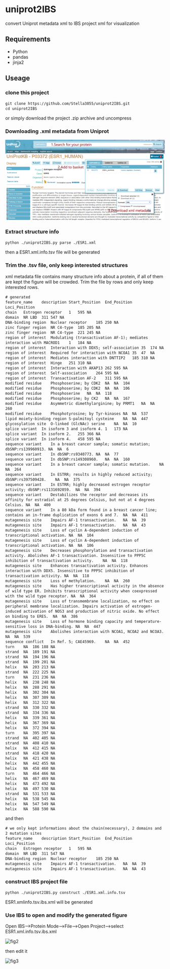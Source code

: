 # uniprot2IBS
 convert Uniprot metadata xml to IBS project xml for visualization

## Requirements

- Python
- pandas
- jinja2

## Useage

### clone this project
```shell
git clone https://github.com/Stella3055/uniprot2IBS.git
cd uniprot2IBS
```
or simply download the project .zip archive and uncompress

### Downloading .xml metadata from Uniprot
![fig1](.\assert\fig1.png)

### Extract structure info
```shell
python ./uniprot2IBS.py parse ./ESR1.xml
```
then a ESR1.xml.info.tsv file will be generated

### Trim the .tsv file, only keep interested structures
xml metadata file contains many structure info about a protein, if all of them are kept the figure will be crowded. Trim the file by rows and only keep interested rows.
```
# generated
feature_name	description	Start_Position	End_Position	Loci_Position
chain	Estrogen receptor	1	595	NA
domain	NR LBD	311	547	NA
DNA-binding region	Nuclear receptor	185	250	NA
zinc finger region	NR C4-type	185	205	NA
zinc finger region	NR C4-type	221	245	NA
region of interest	Modulating (transactivation AF-1); mediates interaction with MACROD1	1	184	NA
region of interest	Interaction with DDX5; self-association	35	174	NA
region of interest	Required for interaction with NCOA1	35	47	NA
region of interest	Mediates interaction with DNTTIP2	185	310	NA
region of interest	Hinge	251	310	NA
region of interest	Interaction with AKAP13	262	595	NA
region of interest	Self-association	264	595	NA
region of interest	Transactivation AF-2	311	595	NA
modified residue	Phosphoserine; by CDK2	NA	NA	104
modified residue	Phosphoserine; by CDK2	NA	NA	106
modified residue	Phosphoserine	NA	NA	118
modified residue	Phosphoserine; by CK2	NA	NA	167
modified residue	Asymmetric dimethylarginine; by PRMT1	NA	NA	260
modified residue	Phosphotyrosine; by Tyr-kinases	NA	NA	537
lipid moiety-binding region	S-palmitoyl cysteine	NA	NA	447
glycosylation site	O-linked (GlcNAc) serine	NA	NA	10
splice variant	In isoform 3 and isoform 4.	1	173	NA
splice variant	In isoform 2.	255	366	NA
splice variant	In isoform 4.	458	595	NA
sequence variant	In a breast cancer sample; somatic mutation; dbSNP:rs139960913.	NA	NA	6
sequence variant	In dbSNP:rs9340773.	NA	NA	77
sequence variant	In dbSNP:rs149308960.	NA	NA	160
sequence variant	In a breast cancer sample; somatic mutation.	NA	NA	264
sequence variant	In ESTRR; results in highly reduced activity; dbSNP:rs397509428.	NA	NA	375
sequence variant	In ESTRR; highly decreased estrogen receptor activity; dbSNP:rs1131692059.	NA	NA	394
sequence variant	Destabilizes the receptor and decreases its affinity for estradiol at 25 degrees Celsius, but not at 4 degrees Celsius.	NA	NA	400
sequence variant	In a 80 kDa form found in a breast cancer line; contains an in-frame duplication of exons 6 and 7.	NA	NA	411
mutagenesis site	Impairs AF-1 transactivation.	NA	NA	39
mutagenesis site	Impairs AF-1 transactivation.	NA	NA	43
mutagenesis site	Loss of cyclin A-dependent induction of transcriptional activation.	NA	NA	104
mutagenesis site	Loss of cyclin A-dependent induction of transcriptional activation.	NA	NA	106
mutagenesis site	Decreases phosphorylation and transactivation activity. Abolishes AF-1 transactivation. Insensitive to PPP5C inhibition of transactivation activity.	NA	NA	118
mutagenesis site	Enhances transactivation activity. Enhances interaction with DDX5. Insensitive to PPP5C inhibition of transactivation activity.	NA	NA	118
mutagenesis site	Loss of methylation.	NA	NA	260
mutagenesis site	Has higher transcriptional activity in the absence of wild type ER. Inhibits transcriptional activity when coexpressed with the wild type receptor.	NA	NA	364
mutagenesis site	Loss of transmembrane localization, no effect on peripheral membrane localization. Impairs activation of estrogen-induced activation of NOS3 and production of nitric oxide. No effect on binding to ERES.	NA	NA	386
mutagenesis site	Loss of hormone binding capacity and temperature-sensitive loss in DNA-binding.	NA	NA	447
mutagenesis site	Abolishes interaction with NCOA1, NCOA2 and NCOA3.	NA	NA	539
sequence conflict	In Ref. 5; CAE45969.	NA	NA	452
turn	NA	186	188	NA
strand	NA	189	191	NA
strand	NA	194	196	NA
strand	NA	199	201	NA
helix	NA	203	213	NA
strand	NA	222	225	NA
turn	NA	231	236	NA
helix	NA	238	248	NA
helix	NA	288	291	NA
helix	NA	302	304	NA
helix	NA	307	309	NA
helix	NA	312	322	NA
strand	NA	330	332	NA
strand	NA	334	336	NA
helix	NA	339	361	NA
helix	NA	367	369	NA
helix	NA	372	394	NA
turn	NA	395	397	NA
strand	NA	402	405	NA
strand	NA	408	410	NA
helix	NA	412	415	NA
strand	NA	418	420	NA
helix	NA	421	438	NA
helix	NA	442	455	NA
helix	NA	458	460	NA
turn	NA	464	466	NA
helix	NA	467	469	NA
helix	NA	473	492	NA
helix	NA	497	530	NA
strand	NA	531	533	NA
helix	NA	538	545	NA
helix	NA	547	549	NA
helix	NA	588	590	NA
```
and then
```
# we only kept informations about the chain(necessary), 2 domains and 2 mutation sites
feature_name	description	Start_Position	End_Position	Loci_Position
chain	Estrogen receptor	1	595	NA
domain	NR LBD	311	547	NA
DNA-binding region	Nuclear receptor	185	250	NA
mutagenesis site	Impairs AF-1 transactivation.	NA	NA	39
mutagenesis site	Impairs AF-1 transactivation.	NA	NA	43
```

### construct IBS project file
```shell
python ./uniprot2IBS.py construct ./ESR1.xml.info.tsv
```
ESR1.xmlinfo.tsv.ibs.xml will be generated

### Use IBS to open and modify the generated figure

Open IBS-->Protein Mode-->File-->Open Project-->select ESR1.xml.info.tsv.ibs.xml

![fig2](D:\Git\uniprot2IBS\assert\fig2.png)

then edit it

![fig3](D:\Git\uniprot2IBS\assert\fig3.png)